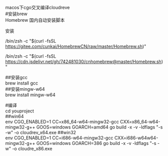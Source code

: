 macos下cgo交叉编译cloudreve  
#安装brew  
Homebrew 国内自动安装脚本

安装

/bin/zsh -c "$(curl -fsSL https://gitee.com/cunkai/HomebrewCN/raw/master/Homebrew.sh)"

/bin/zsh -c "$(curl -fsSL https://cdn.jsdelivr.net/gh/742481030/cnhomebrew@master/Homebrew.sh)"

##安装gcc  
brew install gcc  
##安装mingw-w64  
brew install mingw-w64  

#编译  
cd youproject  
##win64  
env CGO_ENABLED=1 CC=x86_64-w64-mingw32-gcc CXX=x86_64-w64-mingw32-g++ GOOS=windows GOARCH=amd64 go build -x -v -ldflags "-s -w" -o cloudrev_x64.exe
##win32  
env CGO_ENABLED=1 CC=i686-w64-mingw32-gcc CXX=i686-w64w64-mingw32-g++ GOOS=windows GOARCH=386 go build -x -v -ldflags "-s -w" -o cloudre_x86.exe
